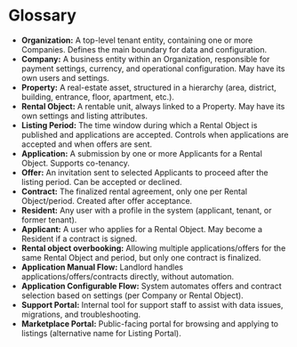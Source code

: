 # Glossary
- **Organization:** A top-level tenant entity, containing one or more Companies. Defines the main boundary for data and configuration.
- **Company:** A business entity within an Organization, responsible for payment settings, currency, and operational configuration. May have its own users and settings.
- **Property:** A real-estate asset, structured in a hierarchy (area, district, building, entrance, floor, apartment, etc.).
- **Rental Object:** A rentable unit, always linked to a Property. May have its own settings and listing attributes.
- **Listing Period:** The time window during which a Rental Object is published and applications are accepted. Controls when applications are accepted and when offers are sent.
- **Application:** A submission by one or more Applicants for a Rental Object. Supports co-tenancy.
- **Offer:** An invitation sent to selected Applicants to proceed after the listing period. Can be accepted or declined.
- **Contract:** The finalized rental agreement, only one per Rental Object/period. Created after offer acceptance.
- **Resident:** Any user with a profile in the system (applicant, tenant, or former tenant).
- **Applicant:** A user who applies for a Rental Object. May become a Resident if a contract is signed.
- **Rental object overbooking:** Allowing multiple applications/offers for the same Rental Object and period, but only one contract is finalized.
- **Application Manual Flow:** Landlord handles applications/offers/contracts directly, without automation.
- **Application Configurable Flow:** System automates offers and contract selection based on settings (per Company or Rental Object).
- **Support Portal:** Internal tool for support staff to assist with data issues, migrations, and troubleshooting.
- **Marketplace Portal:** Public-facing portal for browsing and applying to listings (alternative name for Listing Portal).
